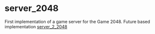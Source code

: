 # server_2048

First implementation of a game server for the Game 2048.
Future based implementation [server_2_2048](https://github.com/haetze/server_2_2048)
